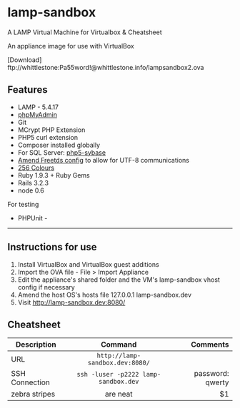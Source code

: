 lamp-sandbox
============

A LAMP Virtual Machine for Virtualbox &amp; Cheatsheet

An appliance image for use with VirtualBox

[Download] ftp://whittlestone:Pa55word!@whittlestone.info/lampsandbox2.ova
## Features

* LAMP - 5.4.17
* [phpMyAdmin](http://lamp-sandbox.dev:8080/phpmyadmin/)
* Git
* MCrypt PHP Extension
* PHP5 curl extension
* Composer installed globally
* For SQL Server: [php5-sybase](http://blog.jamesrossiter.co.uk/2011/03/08/connecting-to-microsoft-sql-server-from-php-in-ubuntu-using-mssql_connect/)
* [Amend Freetds config](http://goo.gl/lQitH) to allow for UTF-8 communications
* [256 Colours](http://whiletruecode.tumblr.com/post/13358288098/enabling-256-color-mode-in-ubuntus-bash-terminal)
* Ruby 1.9.3 + Ruby Gems
* Rails 3.2.3
* node 0.6

For testing

* PHPUnit - 

---

## Instructions for use

1. Install VirtualBox and VirtualBox guest additions
2. Import the OVA file - File > Import Appliance
3. Edit the appliance's shared folder and the VM's lamp-sandbox vhost config if necessary 
4. Amend the host OS's hosts file  127.0.0.1 lamp-sandbox.dev
5. Visit http://lamp-sandbox.dev:8080/

## Cheatsheet

| Description        | Command          | Comments  |
| ------------- |:-------------:| -----:|
| URL     | `http://lamp-sandbox.dev:8080/` |  |
| SSH Connection      | `ssh -luser -p2222 lamp-sandbox.dev`      |   password: qwerty |
| zebra stripes | are neat      |    $1 |

